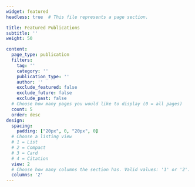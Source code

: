 ```yaml
---
widget: featured
headless: true  # This file represents a page section.

title: Featured Publications
subtitle: ''
weight: 50

content:
  page_type: publication
  filters:
    tag: ''
    category: ''
    publication_type: ''
    author: ''
    exclude_featured: false
    exclude_future: false
    exclude_past: false
  # Choose how many pages you would like to display (0 = all pages)
  count: 5
  order: desc
design:
  spacing:
    padding: ["20px", 0, "20px", 0]
  # Choose a listing view
  # 1 = List
  # 2 = Compact
  # 3 = Card
  # 4 = Citation
  view: 2
  # Choose how many columns the section has. Valid values: '1' or '2'.
  columns: '2'
---
```


